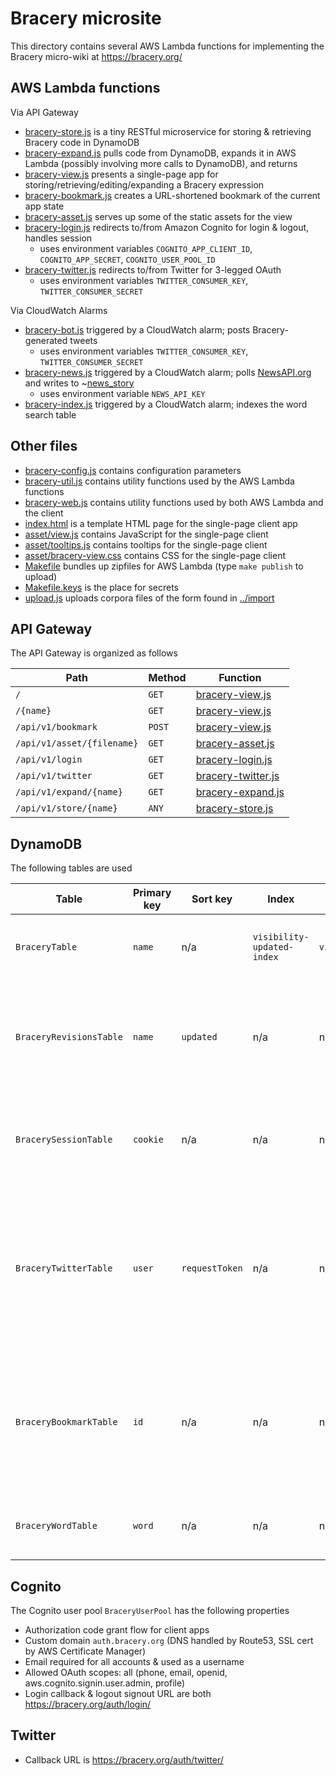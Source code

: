# Bracery microsite

This directory contains several AWS Lambda functions for implementing the Bracery micro-wiki at https://bracery.org/

## AWS Lambda functions

Via API Gateway

- [bracery-store.js](bracery-store.js) is a tiny RESTful microservice for storing & retrieving Bracery code in DynamoDB
- [bracery-expand.js](bracery-expand.js) pulls code from DynamoDB, expands it in AWS Lambda (possibly involving more calls to DynamoDB), and returns
- [bracery-view.js](bracery-view.js) presents a single-page app for storing/retrieving/editing/expanding a Bracery expression
- [bracery-bookmark.js](bracery-bookmark.js) creates a URL-shortened bookmark of the current app state
- [bracery-asset.js](bracery-asset.js) serves up some of the static assets for the view
- [bracery-login.js](bracery-login.js) redirects to/from Amazon Cognito for login & logout, handles session
   - uses environment variables `COGNITO_APP_CLIENT_ID`, `COGNITO_APP_SECRET`, `COGNITO_USER_POOL_ID`
- [bracery-twitter.js](bracery-twitter.js) redirects to/from Twitter for 3-legged OAuth
   - uses environment variables `TWITTER_CONSUMER_KEY`, `TWITTER_CONSUMER_SECRET`

Via CloudWatch Alarms

- [bracery-bot.js](bracery-bot.js) triggered by a CloudWatch alarm; posts Bracery-generated tweets
   - uses environment variables `TWITTER_CONSUMER_KEY`, `TWITTER_CONSUMER_SECRET`
- [bracery-news.js](bracery-news.js) triggered by a CloudWatch alarm; polls [NewsAPI.org](https://newsapi.org/) and writes to ~[news_story](https://bracery.org/news_story)
   - uses environment variable `NEWS_API_KEY`
- [bracery-index.js](bracery-index.js) triggered by a CloudWatch alarm; indexes the word search table

## Other files

- [bracery-config.js](bracery-config.js) contains configuration parameters
- [bracery-util.js](bracery-util.js) contains utility functions used by the AWS Lambda functions
- [bracery-web.js](bracery-web.js) contains utility functions used by both AWS Lambda and the client
- [index.html](index.html) is a template HTML page for the single-page client app
- [asset/view.js](asset/view.js) contains JavaScript for the single-page client
- [asset/tooltips.js](asset/tooltips.js) contains tooltips for the single-page client
- [asset/bracery-view.css](asset/bracery-view.css) contains CSS for the single-page client
- [Makefile](Makefile) bundles up zipfiles for AWS Lambda (type `make publish` to upload)
- [Makefile.keys](Makefile.keys) is the place for secrets
- [upload.js](upload.js) uploads corpora files of the form found in [../import](../import)


## API Gateway

The API Gateway is organized as follows

| Path | Method | Function |
| ---- | ------ | -------- |
| `/` | `GET` | [bracery-view.js](bracery-view.js) |
| `/{name}` | `GET` | [bracery-view.js](bracery-view.js) |
| `/api/v1/bookmark` | `POST` | [bracery-view.js](bracery-bookmark.js) |
| `/api/v1/asset/{filename}` | `GET` | [bracery-asset.js](bracery-asset.js) |
| `/api/v1/login` | `GET` | [bracery-login.js](bracery-login.js) |
| `/api/v1/twitter` | `GET` | [bracery-twitter.js](bracery-twitter.js) |
| `/api/v1/expand/{name}` | `GET` | [bracery-expand.js](bracery-expand.js) |
| `/api/v1/store/{name}` | `ANY` | [bracery-store.js](bracery-store.js) |

## DynamoDB

The following tables are used

| Table | Primary key | Sort key | Index | Index primary | Index sort | Description |
| ----- | ----------- | -------- | ----- | ------------- | ---------- | ----------- |
| `BraceryTable` | `name` | n/a | `visibility-updated-index` | `visibility` | `updated` | Main symbol definition table, one entry per symbol |
| `BraceryRevisionsTable` | `name` | `updated` | n/a | n/a | n/a | Symbol revisions table, multiple entries per symbol, same attributes as `BraceryTable` |
| `BracerySessionTable` | `cookie` | n/a | n/a | n/a | n/a | Stores information about the session, e.g. whether user has logged on |
| `BraceryTwitterTable` | `user` | `requestToken` | n/a | n/a | n/a | Stores information about pending & granted Twitter authorization requests, and their associated user accounts & symbols |
| `BraceryBookmarkTable` | `id` | n/a | n/a | n/a | n/a | A table for saving application state (current source & expanded text) for URL-shortening purposes |
| `BraceryWordTable` | `word` | n/a | n/a | n/a | n/a | For every word, a list of pages that contain that word |


## Cognito

The Cognito user pool `BraceryUserPool` has the following properties

- Authorization code grant flow for client apps
- Custom domain `auth.bracery.org` (DNS handled by Route53, SSL cert by AWS Certificate Manager)
- Email required for all accounts & used as a username
- Allowed OAuth scopes: all (phone, email, openid, aws.cognito.signin.user.admin, profile)
- Login callback & logout signout URL are both https://bracery.org/auth/login/

## Twitter

- Callback URL is https://bracery.org/auth/twitter/
